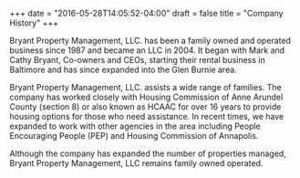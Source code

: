 +++
date = "2016-05-28T14:05:52-04:00"
draft = false
title = "Company History"
+++

Bryant Property Management, LLC. has been a family owned and operated business since 1987 and became an LLC in 2004. It began with Mark and Cathy Bryant, Co-owners and CEOs, starting their rental business in Baltimore and has since expanded into the Glen Burnie area.

Bryant Property Management, LLC. assists a wide range of families. The company has worked closely with Housing Commission of Anne Arundel County (section 8) or also known as HCAAC for over 16 years to provide housing options for those who need assistance. In recent times, we have expanded to work with other agencies in the area including People Encouraging People (PEP) and Housing Commission of Annapolis.

Although the company has expanded the number of properties managed, Bryant Property Management, LLC remains family owned operated.

